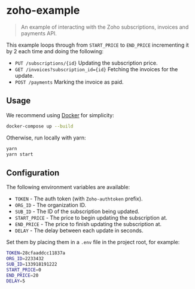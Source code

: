 # zoho-example

> An example of interacting with the Zoho subscriptions, invoices and payments API.

This example loops through from `START_PRICE` to `END_PRICE` incrementing it by 2 each time and doing the following:

* `PUT /subscriptions/{id}` Updating the subscription price.
* `GET /invoices?subscription_id={id}` Fetching the invoices for the update.
* `POST /payments` Marking the invoice as paid.

## Usage

We recommend using [Docker](https://docs.docker.com/install/) for simplicity:

```bash
docker-compose up --build
```
Otherwise, run locally with yarn:

```bash
yarn
yarn start
```

## Configuration

The following environment variables are available:

* `TOKEN` - The auth token (with `Zoho-authtoken` prefix).
* `ORG_ID` - The organization ID.
* `SUB_ID` - The ID of the subscription being updated.
* `START_PRICE` - The price to begin updating the subscription at.
* `END_PRICE` - The price to finish updating the subscription at.
* `DELAY` - The delay between each update in seconds.

Set them by placing them in a `.env` file in the project root, for example:

```bash
TOKEN=28cfaaddcc11837a
ORG_ID=2233432
SUB_ID=133918191222
START_PRICE=0
END_PRICE=20
DELAY=5
```
